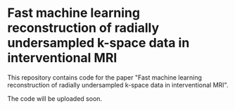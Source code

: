 # Fast machine learning reconstruction of radially undersampled k-space data in interventional MRI
This repository contains code for the paper "Fast machine learning reconstruction of radially undersampled k-space data in interventional MRI".

The code will be uploaded soon.

